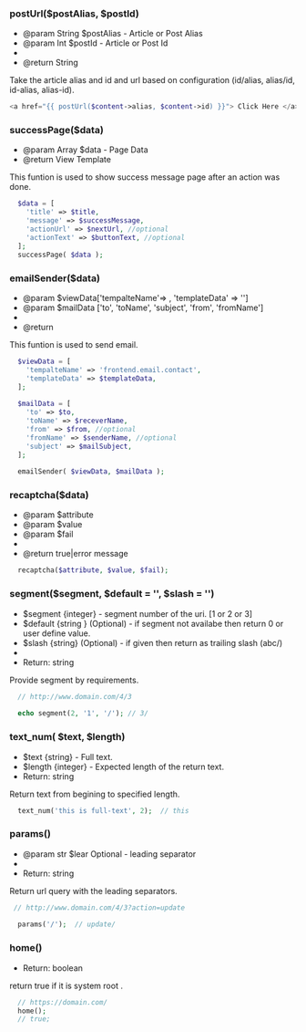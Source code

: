 ### postUrl($postAlias, $postId)
 * @param String $postAlias - Article or Post Alias
 * @param Int $postId - Article or Post Id
 * 
 * @return String

 Take the article alias and id and url based on configuration (id/alias, alias/id, id-alias, alias-id).

```php
<a href="{{ postUrl($content->alias, $content->id) }}"> Click Here </a>
``` 


### successPage($data)
 * @param Array $data  - Page Data
 * @return View Template

This funtion is used to show success message page after an action was done.

```php
  $data = [
    'title' => $title,
    'message' => $successMessage,
    'actionUrl' => $nextUrl, //optional
    'actionText' => $buttonText, //optional
  ];
  successPage( $data ); 
``` 

### emailSender($data)
  * @param $viewData['tempalteName'=> , 'templateData' => '']
  * @param $mailData ['to', 'toName', 'subject', 'from', 'fromName']
 * 
 * @return 

This funtion is used to send email.

```php
  $viewData = [
    'tempalteName' => 'frontend.email.contact',
    'templateData' => $templateData,
  ];
  
  $mailData = [
    'to' => $to,
    'toName' => $receverName,
    'from' => $from, //optional
    'fromName' => $senderName, //optional
    'subject' => $mailSubject,
  ];  
  
  emailSender( $viewData, $mailData );  
``` 


### recaptcha($data)
  * @param $attribute
  * @param $value
  * @param $fail
  * 
 * @return true|error message

```php
  recaptcha($attribute, $value, $fail);
``` 

### segment($segment, $default = '', $slash = '')
 * $segment {integer} - segment number of the uri. [1 or 2 or 3]
 * $default {string } (Optional)  - if segment not availabe then return 0 or user define value.
 * $slash {string} (Optional) - if given then return as trailing slash (abc/)
 * 
 * Return: string

Provide segment by requirements.

```php
  // http://www.domain.com/4/3
  
  echo segment(2, '1', '/'); // 3/
``` 


### text_num( $text, $length) 
 * $text {string} - Full text.
 * $length {integer} - Expected length of the return text.
 * Return: string

Return text from begining to specified length.

```php
  text_num('this is full-text', 2);  // this
``` 
 
 
 ### params() 
 * @param str $lear Optional - leading separator
 * 
 * Return: string

Return url query with the leading separators.

```php
 // http://www.domain.com/4/3?action=update
 
  params('/');  // update/
``` 
 

### home() 
 * Return: boolean

return true if it is system root .
  
```php
  // https://domain.com/
  home(); 
  // true;
``` 

  
